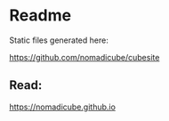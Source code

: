 # Readme

Static files generated here:

https://github.com/nomadicube/cubesite

## Read: 

https://nomadicube.github.io

